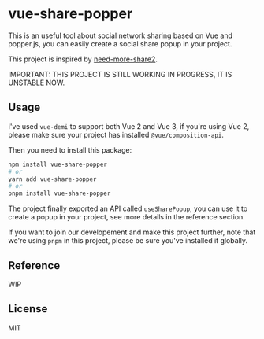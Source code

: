 # vue-share-popper

This is an useful tool about social network sharing based on Vue and popper.js, you can easily create a social share popup in your project.

This project is inspired by [need-more-share2](https://github.com/revir/need-more-share2).

IMPORTANT: THIS PROJECT IS STILL WORKING IN PROGRESS, IT IS UNSTABLE NOW.

## Usage

I've used `vue-demi` to support both Vue 2 and Vue 3, if you're using Vue 2, please make sure your project has installed `@vue/composition-api`.

Then you need to install this package:

```bash
npm install vue-share-popper
# or
yarn add vue-share-popper
# or
pnpm install vue-share-popper
```

The project finally exported an API called `useSharePopup`, you can use it to create a popup in your project, see more details in the reference section.

If you want to join our developement and make this project further, note that we're using `pnpm` in this project, please be sure you've installed it globally.

## Reference

WIP

## License

MIT
